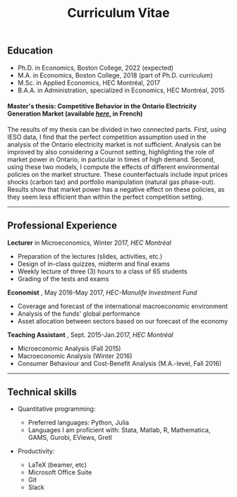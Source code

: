 ﻿---
layout: archive
title: "Curriculum Vitae"
permalink: /cv/
author_profile: true
redirect_from:
  - /resume
---

## Education

* Ph.D. in Economics, Boston College, 2022 (expected)
* M.A. in Economics, Boston College, 2018 (part of Ph.D. curriculum)
* M.Sc. in Applied Economics, HEC Montréal, 2017
* B.A.A. in Administration, specialized in Economics, HEC Montréal, 2015

#### Master's thesis: Competitive Behavior in the Ontario Electricity Generation Market (available [_here_](http://biblos.hec.ca/biblio/memoires/m2017NO48.pdf), in French)

The results of my thesis can be divided in two connected parts. First, using IESO data, I find that the perfect competition assumption used in the analysis of the Ontario electricity market is not sufficient. Analysis can be improved by also considering a Cournot setting, highlighting the role of market power in Ontario, in particular in times of high demand. Second, using these two models, I compute the effects of different environmental policies on the market structure. These counterfactuals include input prices shocks (carbon tax) and portfolio manipulation (natural gas phase-out). Results show that market power has a negative effect on these policies, as they seem less efficient than within the perfect competition setting.

------

## Professional Experience

**Lecturer** in Microeconomics, Winter 2017, *HEC Montréal*
  - Preparation of the lectures (slides, activities, etc.)
  - Design of in-class quizzes, midterm and final exams
  - Weekly lecture of three (3) hours to a class of 65 students
  - Grading of the tests and exams


**Economist** , May 2016-May 2017, *HEC-Manulife Investment Fund*
  - Coverage and forecast of the international macroeconomic environment
  - Analysis of the funds' global performance
  - Asset allocation between sectors based on our forecast of the economy


**Teaching Assistant** , Sept. 2015-Jan.2017, *HEC Montréal*
  - Microeconomic Analysis (Fall 2015)
  - Macroeconomic Analysis (Winter 2016)
  - Consumer Behaviour and Cost-Benefit Analysis (M.A.-level, Fall 2016)

------

## Technical skills

- Quantitative programming:
  - Preferred languages: Python, Julia
  - Languages I am proficient with: Stata, Matlab, R, Mathematica, GAMS, Gurobi, EViews, Gretl


- Productivity:
  - LaTeX (beamer, etc)
  - Microsoft Office Suite
  - Git
  - Slack

